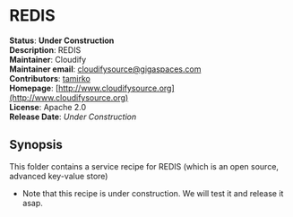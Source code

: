 # REDIS 

**Status**: **Under Construction**   
**Description**:  REDIS   
**Maintainer**:       Cloudify  
**Maintainer email**: cloudifysource@gigaspaces.com  
**Contributors**:    [tamirko](https://github.com/uric)  
**Homepage**:   [http://www.cloudifysource.org](http://www.cloudifysource.org)  
**License**:      Apache 2.0   
**Release Date**:  *Under Construction*  

Synopsis
--------

This folder contains a service recipe for REDIS (which is an open source, advanced key-value store)

* Note that this recipe is under construction. We will test it and release it asap.

